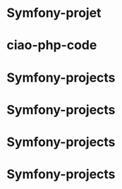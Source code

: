 # Symfony-projet
# ciao-php-code
# Symfony-projects
# Symfony-projects
# Symfony-projects
# Symfony-projects

